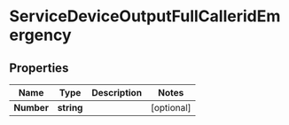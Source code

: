 

# ServiceDeviceOutputFullCalleridEmergency


## Properties

| Name | Type | Description | Notes |
|------------ | ------------- | ------------- | -------------|
|**Number** | **string** |  |  [optional] |



